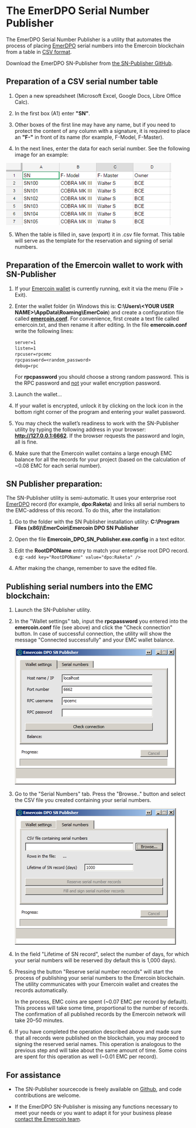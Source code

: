 # The EmerDPO Serial Number Publisher

The EmerDPO Serial Number Publisher is a utility that automates the
process of placing [EmerDPO](EmerDPO_Introduction) serial numbers into the
Emercoin blockchain from a table in [CSV
format](https://en.wikipedia.org/wiki/Comma-separated_values).

Download the EmerDPO SN-Publisher from [the SN-Publisher
GitHub](https://github.com/emercoin/SN-Publisher/tree/master/Distrib).

Preparation of a CSV serial number table
----------------------------------------

1. Open a new spreadsheet (Microsoft Excel, Google Docs, Libre Office
Calc).

2. In the first box (A1) enter **"SN"**.

3. Other boxes of the first line may have any name, but if you need to
protect the content of any column with a signature, it is required to
place an **"F-"** in front of its name (for example, F-Model, F-Master).

4. In the next lines, enter the data for each serial number. See the
following image for an example:

<img src="/images/Sn-publisher-image00.png" title="fig:Sn-publisher-image00.png">

5. When the table is filled in, save (export) it in .csv file format. This
table will serve as the template for the reservation and signing of
serial numbers.

Preparation of the Emercoin wallet to work with SN-Publisher
------------------------------------------------------------

1. If your [Emercoin wallet](../../Install_Software/Core_Wallets/GUI_wallet) is currently
running, exit it via the menu (File &gt; Exit).

2. Enter the wallet folder (in Windows this is: **C:\\Users\\&lt;YOUR USER
NAME&gt;\\AppData\\Roaming\\EmerCoin**) and create a configuration file
called **[emercoin.conf](../../Running_Emercoin/emercoin.conf)**. For convenience,
first create a text file called emercoin.txt, and then rename it after
editing. In the file **emercoin.conf** write the following lines:

    ```text
    server=1
    listen=1
    rpcuser=rpcemc
    rpcpassword=<random_password>
    debug=rpc
    ```

    For **rpcpassword** you should choose a strong random password. This is the RPC password and <u>not</u> your wallet encryption password.

3. Launch the wallet...

4. If your wallet is encrypted, unlock it by clicking on the lock icon in
the bottom right corner of the program and entering your wallet
password.

5. You may check the wallet’s readiness to work with the SN-Publisher utility by typing the following address in your browser:
**<http://127.0.0.1:6662>**. If the browser requests the password and login, all is fine.

6. Make sure that the Emercoin wallet contains a large enough EMC balance for all the records for your project (based on the calculation of ~0.08 EMC for each serial number).

SN Publisher preparation:
-------------------------
The SN-Publisher utility is semi-automatic. It uses your enterprise root [EmerDPO](EmerDPO_Introduction) record (for example, **dpo:Raketa**) and links all serial numbers to the EMC-address of this record. To do this, after the installation:

1. Go to the folder with the SN Publisher installation utility: **C:\\Program Files (x86)\\EmerCoin\\Emercoin DPO SN Publisher**

2. Open the file **Emercoin\_DPO\_SN\_Publisher.exe.config** in a text editor.

3. Edit the **RootDPOName** entry to match your enterprise root DPO record. e.g: `<add key="RootDPOName" value="dpo:Raketa" />`

4. After making the change, remember to save the edited file.

Publishing serial numbers into the EMC blockchain:
--------------------------------------------------
1. Launch the SN-Publisher utility.

2. In the "Wallet settings" tab, input the **rpcpassword** you entered into
the **emercoin.conf** file (see above) and click the "Check connection"
button. In case of successful connection, the utility will show the
message "Connected successfully" and your EMC wallet balance.

    <img src="/images/Sn-publisher-image02.png" title="fig:Sn-publisher-image02.png">

3. Go to the "Serial Numbers" tab. Press the "Browse.." button and select
the CSV file you created containing your serial numbers.

    <img src="/images/Sn-publisher-image01.png" title="fig:Sn-publisher-image01.png">

4. In the field "Lifetime of SN record", select the number of days, for
which your serial numbers will be reserved (by default this is 1,000
days).

5. Pressing the button "Reserve serial number records" will start the
process of publishing your serial numbers to the Emercoin blockchain.
The utility communicates with your Emercoin wallet and creates the
records automatically.

    In the process, EMC coins are spent (~0.07 EMC per record by default).
This process will take some time, proportional to the number of records.
The confirmation of all published records by the Emercoin network will
take 20–50 minutes.

6. If you have completed the operation described above and made sure that
all records were published on the blockchain, you may proceed to signing
the reserved serial names. This operation is analogous to the previous
step and will take about the same amount of time. Some coins are spent
for this operation as well (~0.01 EMC per record).

For assistance
--------------

* The SN-Publisher sourcecode is freely available on
[Github](https://github.com/emercoin/SN-Publisher), and code
contributions are welcome.

* If the EmerDPO SN-Publisher is missing any functions necessary to meet
your needs or you want to adapt it for your business please [contact the
Emercoin team](http://emercoin.com/contact).

